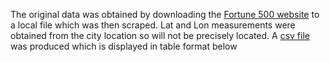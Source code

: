 The original data was obtained by downloading the [Fortune 500 website](http://fortune.com/fortune500/) to a local file which was  then scraped. Lat and Lon measurements were obtained from the city location so will not be precisely located. A [csv file](https://github.com/pssguy/fortune500/blob/master/fortune500.csv) was produced which is displayed in table format below
